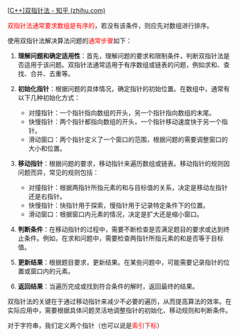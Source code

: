 [[C++\]双指针法 - 知乎 (zhihu.com)](https://zhuanlan.zhihu.com/p/85308805)

<font color='red'>双指针法通常要求数组是有序的</font>，若没有该条件，则应先对数组进行排序。



使用双指针法解决算法问题的<font color='red'>通常步骤</font>如下：

1. **理解问题和确定适用性**：首先，理解问题的要求和限制条件，判断双指针法是否适用于该问题。双指针法通常适用于有序数组或链表的问题，例如求和、查找、合并、去重等。

2. **初始化指针**：根据问题的具体情况，确定指针的初始位置。在数组中，通常有以下几种初始化方式：
   - 对撞指针：一个指针指向数组的开头，另一个指针指向数组的末尾。
   - 快慢指针：两个指针都指向数组的开头，一个指针移动速度快于另一个指针。
   - 滑动窗口：两个指针定义了一个窗口的范围，根据问题的需要调整窗口的大小和位置。

3. **移动指针**：根据问题的要求，移动指针来遍历数组或链表。移动指针的规则因问题而异，常见的规则包括：
   - 对撞指针：根据两指针所指元素的和与目标值的关系，决定是移动左指针还是右指针。
   - 快慢指针：快指针用于探索，慢指针用于记录特定条件下的位置。
   - 滑动窗口：根据窗口内元素的情况，决定是扩大还是缩小窗口。

4. **判断条件**：在移动指针的过程中，需要不断检查是否满足题目的要求或达到终止条件。例如，在求和问题中，需要检查两指针所指元素的和是否等于目标值。

5. **更新结果**：根据题目要求，更新结果。在某些问题中，可能需要记录指针的位置或窗口内的元素。

6. **返回结果**：当遍历完成或找到符合条件的解时，返回最终的结果。

双指针法的关键在于通过移动指针来减少不必要的遍历，从而提高算法的效率。在实际应用中，需要根据具体问题灵活地调整指针的初始化、移动规则和判断条件。

对于字符串，我们定义两个指针（也可以说是<font color='red'>索引下标</font>）